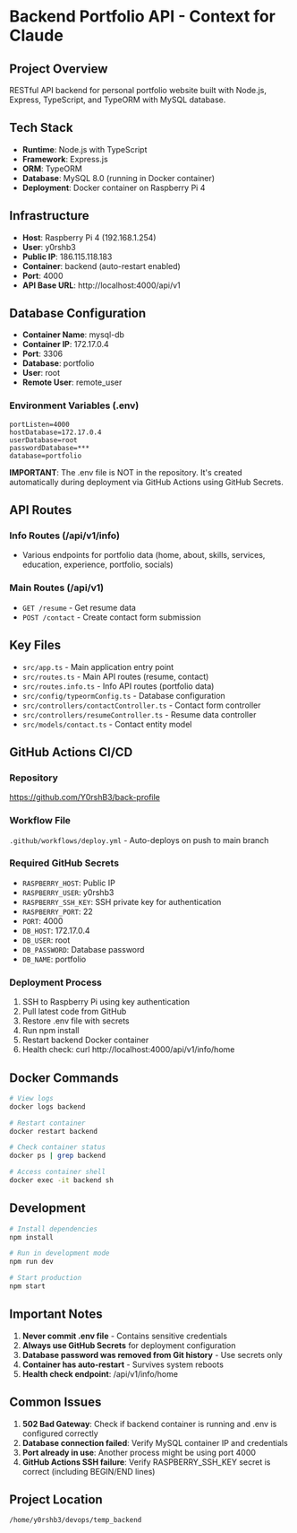 # Backend Portfolio API - Context for Claude

## Project Overview
RESTful API backend for personal portfolio website built with Node.js, Express, TypeScript, and TypeORM with MySQL database.

## Tech Stack
- **Runtime**: Node.js with TypeScript
- **Framework**: Express.js
- **ORM**: TypeORM
- **Database**: MySQL 8.0 (running in Docker container)
- **Deployment**: Docker container on Raspberry Pi 4

## Infrastructure
- **Host**: Raspberry Pi 4 (192.168.1.254)
- **User**: y0rshb3
- **Public IP**: 186.115.118.183
- **Container**: backend (auto-restart enabled)
- **Port**: 4000
- **API Base URL**: http://localhost:4000/api/v1

## Database Configuration
- **Container Name**: mysql-db
- **Container IP**: 172.17.0.4
- **Port**: 3306
- **Database**: portfolio
- **User**: root
- **Remote User**: remote_user

### Environment Variables (.env)
```
portListen=4000
hostDatabase=172.17.0.4
userDatabase=root
passwordDatabase=***
database=portfolio
```

**IMPORTANT**: The .env file is NOT in the repository. It's created automatically during deployment via GitHub Actions using GitHub Secrets.

## API Routes

### Info Routes (/api/v1/info)
- Various endpoints for portfolio data (home, about, skills, services, education, experience, portfolio, socials)

### Main Routes (/api/v1)
- `GET /resume` - Get resume data
- `POST /contact` - Create contact form submission

## Key Files
- `src/app.ts` - Main application entry point
- `src/routes.ts` - Main API routes (resume, contact)
- `src/routes.info.ts` - Info API routes (portfolio data)
- `src/config/typeormConfig.ts` - Database configuration
- `src/controllers/contactController.ts` - Contact form controller
- `src/controllers/resumeController.ts` - Resume data controller
- `src/models/contact.ts` - Contact entity model

## GitHub Actions CI/CD

### Repository
https://github.com/Y0rshB3/back-profile

### Workflow File
`.github/workflows/deploy.yml` - Auto-deploys on push to main branch

### Required GitHub Secrets
- `RASPBERRY_HOST`: Public IP
- `RASPBERRY_USER`: y0rshb3
- `RASPBERRY_SSH_KEY`: SSH private key for authentication
- `RASPBERRY_PORT`: 22
- `PORT`: 4000
- `DB_HOST`: 172.17.0.4
- `DB_USER`: root
- `DB_PASSWORD`: Database password
- `DB_NAME`: portfolio

### Deployment Process
1. SSH to Raspberry Pi using key authentication
2. Pull latest code from GitHub
3. Restore .env file with secrets
4. Run npm install
5. Restart backend Docker container
6. Health check: curl http://localhost:4000/api/v1/info/home

## Docker Commands
```bash
# View logs
docker logs backend

# Restart container
docker restart backend

# Check container status
docker ps | grep backend

# Access container shell
docker exec -it backend sh
```

## Development
```bash
# Install dependencies
npm install

# Run in development mode
npm run dev

# Start production
npm start
```

## Important Notes
1. **Never commit .env file** - Contains sensitive credentials
2. **Always use GitHub Secrets** for deployment configuration
3. **Database password was removed from Git history** - Use secrets only
4. **Container has auto-restart** - Survives system reboots
5. **Health check endpoint**: /api/v1/info/home

## Common Issues
1. **502 Bad Gateway**: Check if backend container is running and .env is configured correctly
2. **Database connection failed**: Verify MySQL container IP and credentials
3. **Port already in use**: Another process might be using port 4000
4. **GitHub Actions SSH failure**: Verify RASPBERRY_SSH_KEY secret is correct (including BEGIN/END lines)

## Project Location
`/home/y0rshb3/devops/temp_backend`
